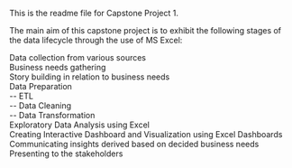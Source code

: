 This is the readme file for Capstone Project 1.

The main aim of this capstone project is to exhibit the following stages of the data lifecycle through the use of MS Excel:

Data collection from various sources
<br>
Business needs gathering
<br>
Story building in relation to business needs
<br>
Data Preparation
<br>
  <tab>-- ETL
<br>
  -- Data Cleaning
<br>
  -- Data Transformation
<br>
Exploratory Data Analysis using Excel
<br>
Creating Interactive Dashboard and Visualization using Excel Dashboards
<br>
Communicating insights derived based on decided business needs
<br>
Presenting to the stakeholders
